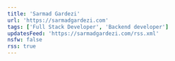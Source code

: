 ```yaml
---
title: 'Sarmad Gardezi'
url: 'https://sarmadgardezi.com'
tags: ['Full Stack Developer', 'Backend developer']
updatesFeed: 'https://sarmadgardezi.com/rss.xml'
nsfw: false
rss: true
---
```

